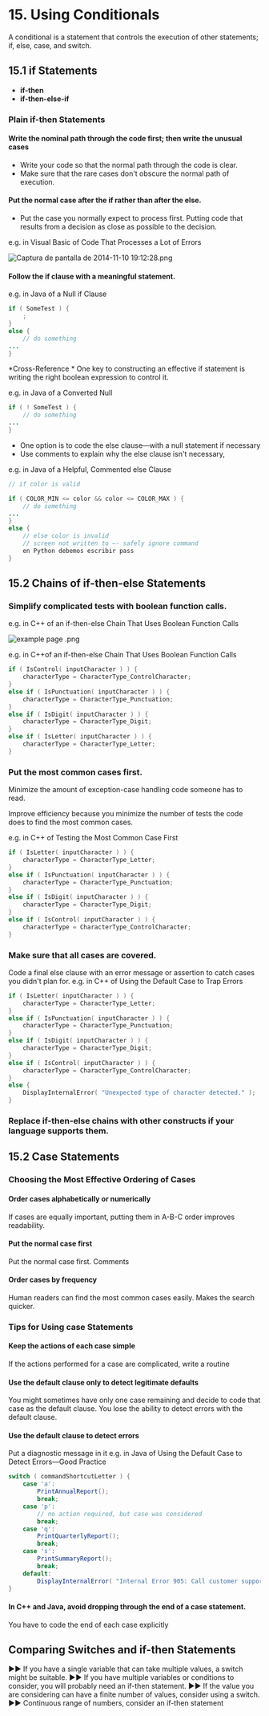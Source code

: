 # 15. Using Conditionals
A conditional is a statement that controls the execution of other statements; if, else, case, and switch.
## 15.1 if Statements
- **if-then**
-  **if-then-else-if**

### Plain if-then Statements
#### Write the nominal path through the code first; then write the unusual cases
- Write your code so that the normal path through the code is clear.
- Make sure that the rare cases don't obscure the normal path of execution.

#### Put the normal case after the if rather than after the else.
- Put the case you normally expect to process first. Putting code that results from a decision as close as possible to the decision.

e.g. in Visual Basic of Code That Processes a Lot of Errors

![Captura de pantalla de 2014-11-10 19:12:28.png](https://lh5.googleusercontent.com/f3LG7AbF5KJj913dTNRPO_ohAC2XnxSMvhYHCWV_DAYjOr3kHakUyvpmXyrQyqLdSDiT_ceyjTEKB-C3X-JXHRIYJ8ri7E5xCthm8CIqOowqZ77iqyCH759TbBXCACWgRWq5vyVT)

#### Follow the if clause with a meaningful statement.
e.g. in Java of a Null if Clause
```java
if ( SomeTest ) {
	;
}
else {
	// do something
...
}
```
*Cross-Reference *
One key to constructing an effective if statement is writing the right boolean expression to control it.

e.g. in Java of a Converted Null
```java
if ( ! SomeTest ) {
	// do something
...
}
```

- One option is to code the else clause—with a null statement if necessary
- Use comments to explain why the else clause isn't necessary,

e.g. in Java of a Helpful, Commented else Clause
```java
// if color is valid

if ( COLOR_MIN <= color && color <= COLOR_MAX ) {
	// do something
...
}
else {
	// else color is invalid
	// screen not written to –- safely ignore command
	en Python debemos escribir pass
}
```
## 15.2 Chains of if-then-else Statements
### Simplify complicated tests with boolean function calls.
e.g. in C++ of an if-then-else Chain That Uses Boolean Function Calls

![example page .png](https://lh4.googleusercontent.com/2TwLOvv864h5rskzgk10H7Z29jTDc_vtALK8HZakB4_MRRXD1oKXPKTJxvQ-pKAaeU5MS4onSx_Gw8A8sD6yuve8xavncpT2z7M59Rf5O9BsOb-pw8qutUpdcfGdJ5VS06qRUjSQ)

e.g. in C++of an if-then-else Chain That Uses Boolean Function Calls
```c++
if ( IsControl( inputCharacter ) ) {
	characterType = CharacterType_ControlCharacter;
}
else if ( IsPunctuation( inputCharacter ) ) {
	characterType = CharacterType_Punctuation;
}
else if ( IsDigit( inputCharacter ) ) {
	characterType = CharacterType_Digit;
}
else if ( IsLetter( inputCharacter ) ) {
	characterType = CharacterType_Letter;
}
```
### Put the most common cases first.
Minimize the amount of exception-case handling code someone has to read.

Improve efficiency because you minimize the number of tests the code does to find the most common cases.

e.g. in C++ of Testing the Most Common Case First
```c++
if ( IsLetter( inputCharacter ) ) {
	characterType = CharacterType_Letter;
}
else if ( IsPunctuation( inputCharacter ) ) {
	characterType = CharacterType_Punctuation;
}
else if ( IsDigit( inputCharacter ) ) {
	characterType = CharacterType_Digit;
}
else if ( IsControl( inputCharacter ) ) {
	characterType = CharacterType_ControlCharacter;
}
```
### Make sure that all cases are covered. 
Code a final else clause with an error message or assertion to catch cases you didn't plan for. 
e.g. in C++ of Using the Default Case to Trap Errors
```c++
if ( IsLetter( inputCharacter ) ) {
	characterType = CharacterType_Letter;
}
else if ( IsPunctuation( inputCharacter ) ) {
	characterType = CharacterType_Punctuation;
}
else if ( IsDigit( inputCharacter ) ) {
	characterType = CharacterType_Digit;
}
else if ( IsControl( inputCharacter ) ) {
	characterType = CharacterType_ControlCharacter;
}
else {
	DisplayInternalError( "Unexpected type of character detected." );
}
```
### Replace if-then-else chains with other constructs if your language supports them.
## 15.2 Case Statements
### Choosing the Most Effective Ordering of Cases
#### Order cases alphabetically or numerically
If cases are equally important, putting them in A-B-C order improves readability.
#### Put the normal case first
Put the normal case first.
Comments 
#### Order cases by frequency
Human readers can find the most common cases easily.
Makes the search quicker.
### Tips for Using case Statements
#### Keep the actions of each case simple
If the actions performed for a case are complicated, write a routine
#### Use the default clause only to detect legitimate defaults
You might sometimes have only one case remaining and decide to code that case as the default clause. You lose the ability to detect errors with the default clause.
#### Use the default clause to detect errors
Put a diagnostic message in it
e.g. in Java of Using the Default Case to Detect Errors—Good Practice
```java
switch ( commandShortcutLetter ) {
	case 'a':
		PrintAnnualReport();
		break;
	case 'p':
		// no action required, but case was considered
		break;
	case 'q':
		PrintQuarterlyReport();
		break;
	case 's':
		PrintSummaryReport();
		break;
	default:
		DisplayInternalError( "Internal Error 905: Call customer support." );
}
```
#### In C++ and Java, avoid dropping through the end of a case statement.
You have to code the end of each case explicitly
## Comparing Switches and if-then Statements
▶▶ If you have a single variable that can take multiple values, a switch might be suitable.
▶▶ If you have multiple variables or conditions to consider, you will probably need an if-then statement.
▶▶ If the value you are considering can have a finite number of values, consider using a switch.
▶▶ Continuous range of numbers, consider an if-then
statement
